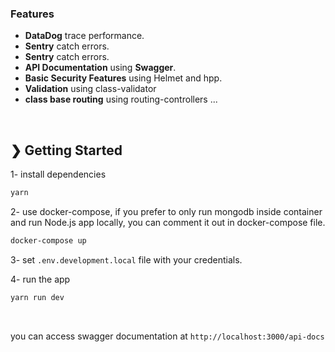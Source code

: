 ### Features

- **DataDog** trace performance.
- **Sentry** catch errors.
- **Sentry** catch errors.
- **API Documentation** using **Swagger**.
- **Basic Security Features** using Helmet and hpp.
- **Validation** using class-validator
- **class base routing** using routing-controllers
  ...

<br />

## ❯ Getting Started

1- install dependencies

```bash
yarn
```

2- use docker-compose, if you prefer to only run mongodb inside container and run Node.js app locally, you can comment it out in docker-compose file.

```bash
docker-compose up
```

3- set `.env.development.local` file with your credentials.

4- run the app

```bash
yarn run dev
```

<br />

you can access swagger documentation at `http://localhost:3000/api-docs`

